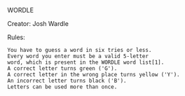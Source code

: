 WORDLE

Creator: Josh Wardle


Rules:

    You have to guess a word in six tries or less.
    Every word you enter must be a valid 5-letter
    word, which is present in the WORDLE word list[1].
    A correct letter turns green ('G').
    A correct letter in the wrong place turns yellow ('Y').
    An incorrect letter turns black ('B').
    Letters can be used more than once.

[1]: https://www.fanbyte.com/guides/wordle-error-guide-what-does-not-in-word-list-mean/
